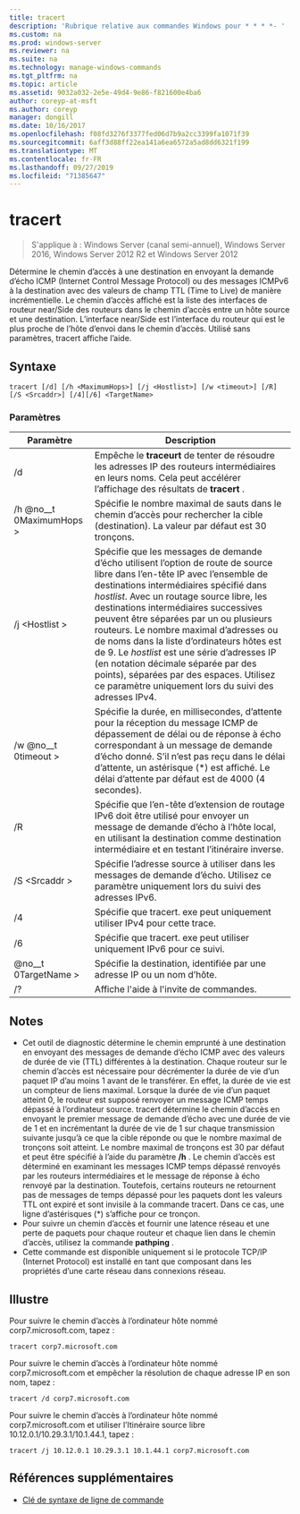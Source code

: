 ```yaml
---
title: tracert
description: 'Rubrique relative aux commandes Windows pour * * * *- '
ms.custom: na
ms.prod: windows-server
ms.reviewer: na
ms.suite: na
ms.technology: manage-windows-commands
ms.tgt_pltfrm: na
ms.topic: article
ms.assetid: 9032a032-2e5e-49d4-9e86-f821600e4ba6
author: coreyp-at-msft
ms.author: coreyp
manager: dongill
ms.date: 10/16/2017
ms.openlocfilehash: f08fd3276f3377fed06d7b9a2cc3399fa1071f39
ms.sourcegitcommit: 6aff3d88ff22ea141a6ea6572a5ad8dd6321f199
ms.translationtype: MT
ms.contentlocale: fr-FR
ms.lasthandoff: 09/27/2019
ms.locfileid: "71385647"
---
```

# <a name="tracert"></a>tracert

>S'applique à : Windows Server (canal semi-annuel), Windows Server 2016, Windows Server 2012 R2 et Windows Server 2012

Détermine le chemin d’accès à une destination en envoyant la demande d’écho ICMP (Internet Control Message Protocol) ou des messages ICMPv6 à la destination avec des valeurs de champ TTL (Time to Live) de manière incrémentielle. Le chemin d’accès affiché est la liste des interfaces de routeur near/Side des routeurs dans le chemin d’accès entre un hôte source et une destination. L’interface near/Side est l’interface du routeur qui est le plus proche de l’hôte d’envoi dans le chemin d’accès. Utilisé sans paramètres, tracert affiche l’aide.   

## <a name="syntax"></a>Syntaxe  
```  
tracert [/d] [/h <MaximumHops>] [/j <Hostlist>] [/w <timeout>] [/R] [/S <Srcaddr>] [/4][/6] <TargetName>  
```  
### <a name="parameters"></a>Paramètres  
|Paramètre|Description|  
|-------|--------|  
|/d|Empêche le **traceurt** de tenter de résoudre les adresses IP des routeurs intermédiaires en leurs noms. Cela peut accélérer l’affichage des résultats de **tracert** .|  
|/h @no__t 0MaximumHops >|Spécifie le nombre maximal de sauts dans le chemin d’accès pour rechercher la cible (destination). La valeur par défaut est 30 tronçons.|  
|/j \<Hostlist >|Spécifie que les messages de demande d’écho utilisent l’option de route de source libre dans l’en-tête IP avec l’ensemble de destinations intermédiaires spécifié dans *hostlist*. Avec un routage source libre, les destinations intermédiaires successives peuvent être séparées par un ou plusieurs routeurs. Le nombre maximal d’adresses ou de noms dans la liste d’ordinateurs hôtes est de 9. Le *hostlist* est une série d’adresses IP (en notation décimale séparée par des points), séparées par des espaces. Utilisez ce paramètre uniquement lors du suivi des adresses IPv4.|  
|/w @no__t 0timeout >|Spécifie la durée, en millisecondes, d’attente pour la réception du message ICMP de dépassement de délai ou de réponse à écho correspondant à un message de demande d’écho donné. S’il n’est pas reçu dans le délai d’attente, un astérisque (*) est affiché. Le délai d’attente par défaut est de 4000 (4 secondes).|  
|/R|Spécifie que l’en-tête d’extension de routage IPv6 doit être utilisé pour envoyer un message de demande d’écho à l’hôte local, en utilisant la destination comme destination intermédiaire et en testant l’itinéraire inverse.|  
|/S \<Srcaddr >|Spécifie l’adresse source à utiliser dans les messages de demande d’écho. Utilisez ce paramètre uniquement lors du suivi des adresses IPv6.|  
|/4|Spécifie que tracert. exe peut uniquement utiliser IPv4 pour cette trace.|  
|/6|Spécifie que tracert. exe peut utiliser uniquement IPv6 pour ce suivi.|  
|@no__t 0TargetName >|Spécifie la destination, identifiée par une adresse IP ou un nom d’hôte.|  
|/?|Affiche l'aide à l'invite de commandes.|  

## <a name="remarks"></a>Notes  
-   Cet outil de diagnostic détermine le chemin emprunté à une destination en envoyant des messages de demande d’écho ICMP avec des valeurs de durée de vie (TTL) différentes à la destination. Chaque routeur sur le chemin d’accès est nécessaire pour décrémenter la durée de vie d’un paquet IP d’au moins 1 avant de le transférer. En effet, la durée de vie est un compteur de liens maximal. Lorsque la durée de vie d’un paquet atteint 0, le routeur est supposé renvoyer un message ICMP temps dépassé à l’ordinateur source. tracert détermine le chemin d’accès en envoyant le premier message de demande d’écho avec une durée de vie de 1 et en incrémentant la durée de vie de 1 sur chaque transmission suivante jusqu’à ce que la cible réponde ou que le nombre maximal de tronçons soit atteint. Le nombre maximal de tronçons est 30 par défaut et peut être spécifié à l’aide du paramètre **/h** . Le chemin d’accès est déterminé en examinant les messages ICMP temps dépassé renvoyés par les routeurs intermédiaires et le message de réponse à écho renvoyé par la destination. Toutefois, certains routeurs ne retournent pas de messages de temps dépassé pour les paquets dont les valeurs TTL ont expiré et sont invisile à la commande tracert. Dans ce cas, une ligne d’astérisques (*) s’affiche pour ce tronçon.  
-   Pour suivre un chemin d’accès et fournir une latence réseau et une perte de paquets pour chaque routeur et chaque lien dans le chemin d’accès, utilisez la commande **pathping** .  
-   Cette commande est disponible uniquement si le protocole TCP/IP (Internet Protocol) est installé en tant que composant dans les propriétés d’une carte réseau dans connexions réseau.  

## <a name="BKMK_Examples"></a>Illustre  
Pour suivre le chemin d’accès à l’ordinateur hôte nommé corp7.microsoft.com, tapez :  
```  
tracert corp7.microsoft.com  
```  
Pour suivre le chemin d’accès à l’ordinateur hôte nommé corp7.microsoft.com et empêcher la résolution de chaque adresse IP en son nom, tapez :  
```  
tracert /d corp7.microsoft.com  
```  
Pour suivre le chemin d’accès à l’ordinateur hôte nommé corp7.microsoft.com et utiliser l’Itinéraire source libre 10.12.0.1/10.29.3.1/10.1.44.1, tapez :  
```  
tracert /j 10.12.0.1 10.29.3.1 10.1.44.1 corp7.microsoft.com  
```  
## <a name="additional-references"></a>Références supplémentaires  
-   [Clé de syntaxe de ligne de commande](command-line-syntax-key.md)  
